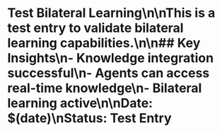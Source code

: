 # Test Bilateral Learning\n\nThis is a test entry to validate bilateral learning capabilities.\n\n## Key Insights\n- Knowledge integration successful\n- Agents can access real-time knowledge\n- Bilateral learning active\n\n**Date:** $(date)\n**Status:** Test Entry